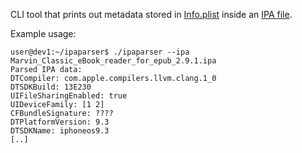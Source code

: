 CLI tool that prints out metadata stored in [Info.plist](https://developer.apple.com/library/archive/documentation/Cocoa/Conceptual/PropertyLists/UnderstandXMLPlist/UnderstandXMLPlist.html) inside an [IPA file](https://www.loc.gov/preservation/digital/formats/fdd/fdd000593.shtml).

Example usage:

```
user@dev1:~/ipaparser$ ./ipaparser --ipa Marvin_Classic_eBook_reader_for_epub_2.9.1.ipa 
Parsed IPA data:
DTCompiler: com.apple.compilers.llvm.clang.1_0
DTSDKBuild: 13E230
UIFileSharingEnabled: true
UIDeviceFamily: [1 2]
CFBundleSignature: ????
DTPlatformVersion: 9.3
DTSDKName: iphoneos9.3
[..]
```

